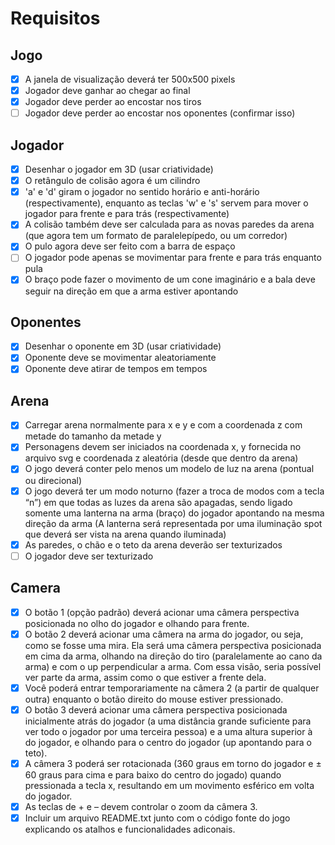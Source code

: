 # Requisitos

## Jogo

- [x] A janela de visualização deverá ter 500x500 pixels
- [x] Jogador deve ganhar ao chegar ao final
- [x] Jogador deve perder ao encostar nos tiros
- [ ] Jogador deve perder ao encostar nos oponentes (confirmar isso)

## Jogador

- [x] Desenhar o jogador em 3D (usar criatividade)
- [x] O retângulo de colisão agora é um cilindro
- [x] 'a' e 'd' giram o jogador no sentido horário e anti-horário (respectivamente), enquanto as teclas 'w' e 's' servem para mover o jogador para frente e para trás (respectivamente)
- [x] A colisão também deve ser calculada para as novas paredes da arena (que agora tem um formato de paralelepípedo, ou um corredor)
- [x] O pulo agora deve ser feito com a barra de espaço
- [ ] O jogador pode apenas se movimentar para frente e para trás enquanto pula
- [x] O braço pode fazer o movimento de um cone imaginário e a bala deve seguir na direção em que a arma estiver apontando

## Oponentes 

- [x] Desenhar o oponente em 3D (usar criatividade)
- [x] Oponente deve se movimentar aleatoriamente
- [x] Oponente deve atirar de tempos em tempos

## Arena

- [x] Carregar arena normalmente para x e y e com a coordenada z com metade do tamanho da metade y
- [x] Personagens devem ser iniciados na coordenada x, y fornecida no arquivo svg e coordenada z aleatória (desde que dentro da arena)
- [x] O jogo deverá conter pelo menos um modelo de luz na arena (pontual ou direcional)
- [x] O jogo deverá ter um modo noturno (fazer a troca de modos com a tecla “n”) em que todas as luzes da arena são apagadas, sendo ligado somente uma lanterna na arma (braço) do jogador apontando na mesma direção da arma (A lanterna será representada por uma iluminação spot que deverá ser vista na arena quando iluminada)
- [x] As paredes, o chão e o teto da arena deverão ser texturizados
- [ ] O jogador deve ser texturizado

## Camera

- [x] O botão 1 (opção padrão) deverá acionar uma câmera perspectiva posicionada no olho do jogador e olhando para frente.
- [x] O botão 2 deverá acionar uma câmera na arma do jogador, ou seja, como se fosse uma mira. Ela será uma câmera perspectiva posicionada em cima da arma, olhando na direção do tiro (paralelamente ao cano da arma) e com o up perpendicular a arma. Com essa visão, seria possível ver parte da arma, assim como o que estiver a frente dela.
- [x] Você poderá entrar temporariamente na câmera 2 (a partir de qualquer outra) enquanto o botão direito do mouse estiver pressionado. 
- [x] O botão 3 deverá acionar uma câmera perspectiva posicionada inicialmente atrás do jogador (a uma distância grande suficiente para ver todo o jogador por uma terceira pessoa) e a uma altura superior à do jogador, e olhando para o centro do jogador (up apontando para o teto). 
- [x] A câmera 3 poderá ser rotacionada (360 graus em torno do jogador e ± 60 graus para cima e para baixo do centro do jogado) quando pressionada a tecla x, resultando em um movimento esférico em volta do jogador.
- [x] As teclas de + e – devem controlar o zoom da câmera 3.
- [x] Incluir um arquivo README.txt junto com o código fonte do jogo explicando os atalhos e funcionalidades adiconais.